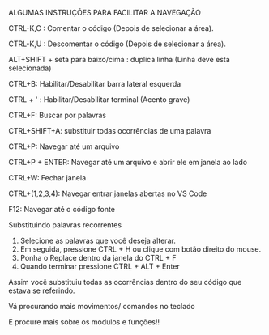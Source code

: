 



ALGUMAS INSTRUÇÕES PARA FACILITAR A NAVEGAÇÃO

CTRL-K,C : Comentar o código (Depois de selecionar a área).

CTRL-K,U : Descomentar o código (Depois de selecionar a área).

ALT+SHIFT + seta para baixo/cima : duplica linha (Linha deve esta selecionada)

CTRL+B: Habilitar/Desabilitar barra lateral esquerda

CTRL + ' : Habilitar/Desabilitar terminal (Acento grave)

CTRL+F: Buscar por palavras

CTRL+SHIFT+A: substituir todas ocorrências de uma palavra

CTRL+P: Navegar até um arquivo

CTRL+P + ENTER: Navegar até um arquivo e abrir ele em janela ao lado

CTRL+W: Fechar janela

CTRL+(1,2,3,4): Navegar entrar janelas abertas no VS Code

F12: Navegar até o código fonte


Substituindo palavras recorrentes

1. Selecione as palavras que você deseja alterar. 
2. Em seguida, pressione CTRL + H ou clique com botão direito do mouse.
3. Ponha o Replace dentro da janela do CTRL + F
4. Quando terminar pressione CTRL + ALT + Enter

Assim você substituiu todas as ocorrências dentro do seu código que estava se referindo.

Vá procurando mais movimentos/ comandos no teclado

E procure mais sobre os modulos e funções!!


